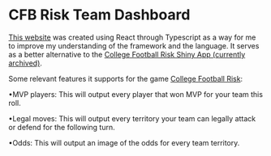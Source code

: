 # CFB Risk Team Dashboard
[This website](https://shen3340.github.io/cfb-risk-team-dashboard/) was created using React through Typescript as a way for me to improve my understanding of the framework and the language. It serves as a better alternative to the [College Football Risk Shiny App (currently archived)](https://shen3340.shinyapps.io/Teams/).

Some relevant features it supports for the game [College Football Risk](https://collegefootballrisk.com/):

•MVP players: This will output every player that won MVP for your team this roll.

•Legal moves: This will output every territory your team can legally attack or defend for the following turn.

•Odds: This will output an image of the odds for every team territory.
